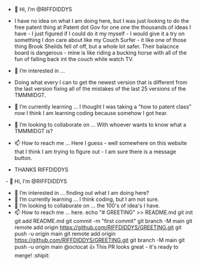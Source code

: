- 👋 Hi, I’m @RIFFDIDDYS
- I have no idea on what I am doing here, but I was just looking to do the free patent thing at Patent dot Gov for one one the thousands of ideas I have - I just figured if I could do it my myself - I would give it a try on something I don care about like my Couch Surfer - it like one of those thing Brook Sheilds fell of off, but a whole lot safer.  Their balacnce board is dangerous - mine is like riding a bucking horse with all of the fun of falling back int the couch while watch TV.
- 👀 I’m interested in ...
- Doing what every I can to get the newest version that is different from the last version fixing all of the mistakes of the last 25 versions of the TMMMIDGT.
- 🌱 I’m currently learning ... I thought I was taking a "how to patent class" now I think I am learning coding because somehow I got hear. 
- 💞️ I’m looking to collaborate on ... With whoever wants to know what a TMMMIDGT is?
- 📫 How to reach me ... Here I guess - well somewhere on this website that I think I am trying to figure out - I am sure there is a message button.

- THANKS RIFFDIDDYS

<!---
RIFFDIDDYS/RIFFDIDDYS is a ✨ special ✨ repository because its `README.md` (this file) appears on your GitHub profile.
You can click the Preview link to take a look at your changes.
--->- 👋 Hi, I’m @RIFFDIDDYS
- 👀 I’m interested in ... finding out what I am doing here?
- 🌱 I’m currently learning ... I think coding, but I am not sure.
- 💞️ I’m looking to collaborate on ... the 100's of idea's I have.
- 📫 How to reach me ... here.
echo "# GREETING" >> README.md
git init
git add README.md
git commit -m "first commit"
git branch -M main
git remote add origin https://github.com/RIFFDIDDYS/GREETING.git
git push -u origin main
git remote add origin https://github.com/RIFFDIDDYS/GREETING.git
git branch -M main
git push -u origin main
@octocat :+1: This PR looks great - it's ready to merge! :shipit:
